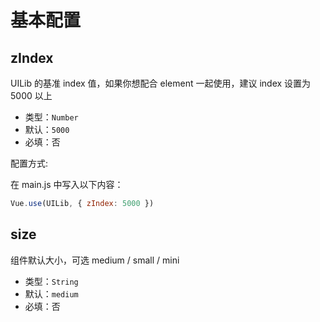 # 基本配置

## zIndex

UILib 的基准 index 值，如果你想配合 element 一起使用，建议 index 设置为 5000 以上

-   类型：`Number`
-   默认：`5000`
-   必填：否

配置方式:

在 main.js 中写入以下内容：

```js
Vue.use(UILib, { zIndex: 5000 })
```

## size

组件默认大小，可选 medium / small / mini

-   类型：`String`
-   默认：`medium`
-   必填：否
